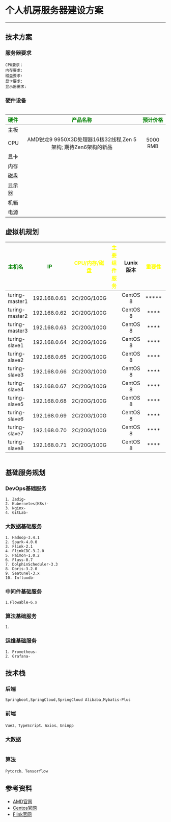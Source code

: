 
# 个人机房服务器建设方案

---

## 技术方案
### 服务器要求
```.text
CPU要求：
内存要求:
磁盘要求:
显卡要求:
显示器要求:
```

### 硬件设备
```.text

```

| <font color="Green">硬件</font> |        <font color="Green">产品名称</font>        | <font color="Green">预计价格</font> |
|:------------------------------|:---------------------------------------------:|:-------------------------------:|
| 主板                            |  |                                 | 
| CPU                           |  AMD锐龙9 9950X3D处理器16核32线程,Zen 5架构; 期待Zen6架构的新品     |            5000 RMB             | 
| 显卡                            |                                               |                                 | 
| 内存                            |                                               |                                 | 
| 磁盘                            |                                               |                                 | 
| 显示器                           |                                               |                                 | 
| 机箱                            |                                               |                                 | 
| 电源                            |                                               |                                 | 


## 虚拟机规划

| <font color="Green">主机名</font> | <font color="Green">IP</font> | <font color="Yellow">CPU/内存/磁盘</font> | <font color="Yellow">主要组件服务</font> |   Lunix版本    | <font color="Yellow">重要性</font> | <font color="Yellow">是否发版</font> | <font color="Red">发版状态</font> |                  备注                  |
|:-------------------------------|:-----------------------------:|:-------------------------------------:|:----------------------------------:|:------------:|:-------------------------------:|:--------------------------------:|:-----------------------------:|:------------------------------------:|
| turing-master1                 |         192.168.0.61          |                  2C/20G/100G                   |                          |   CentOS 8   |              *****              |                               |                             |  |
| turing-master2                 |         192.168.0.62          |                  2C/20G/100G                   |                          |   CentOS 8   |               ****                  |                               |                             |  |
| turing-master3                 |         192.168.0.63          |                  2C/20G/100G                   |                          |   CentOS 8   |               ****                  |                               |                             |  |
| turing-slave1                  |         192.168.0.64          |                  2C/20G/100G                   |                          |   CentOS 8   |               ****                  |                               |                             |  |
| turing-slave2                  |         192.168.0.65          |                  2C/20G/100G                   |                          |   CentOS 8   |               ****                  |                               |                             |  |
| turing-slave3                  |         192.168.0.66          |                  2C/20G/100G                   |                          |   CentOS 8   |               ****                  |                               |                             |  |
| turing-slave4                  |         192.168.0.67          |                  2C/20G/100G                   |                          |   CentOS 8   |               ****                  |                               |                             |  |
| turing-slave5                  |         192.168.0.68          |                  2C/20G/100G                   |                          |   CentOS 8   |                ****                 |                               |                             |  |
| turing-slave6                  |         192.168.0.69          |                  2C/20G/100G                   |                          |   CentOS 8   |               ****                  |                               |                             |  |
| turing-slave7                  |         192.168.0.70          |                  2C/20G/100G                   |                          |   CentOS 8   |               ****                  |                               |                             |  |
| turing-slave8                  |         192.168.0.71          |                  2C/20G/100G                   |                          |   CentOS 8   |               ****                  |                               |                             |  |

```.text

```

## 基础服务规划
### DevOps基础服务
```.text
1. Zadig-
2. Kubernetes(K8s)- 
3. Nginx-
4. GitLab-
```

### 大数据基础服务
```.text
1. Hadoop-3.4.1
2. Spark-4.0.0
3. Flink-2.1
4. FlinkCDC-3.2.0
5. Paimon-1.0.2    
6. Fluss-0.7
7. DolphinScheduler-3.3
8. Doris-3.2.0   
9. Seatunel-3.x 
10. Influxdb-   
```

### 中间件基础服务
```.text
1.Flowable-6.x 
```

### 算法基础服务
```.text
1. 
```

### 运维基础服务
```.text
1. Prometheus-
2. Grafana-
```


## 技术栈
### 后端
```.text
Springboot,SpringCloud,SpringCloud Alibaba,Mybatis-Plus
```
### 前端
```.text
Vue3、TypeScript、Axios、UniApp
```
### 大数据
```.text

```
### 算法
```.text
Pytorch、Tensorflow
```







## 参考资料
- [AMD官网](https://www.amd.com/zh-tw/products/processors/desktops/ryzen.html)
- [Centos官网](https://www.centos.org/)
- [Flink官网](https://flink.apache.org/)


